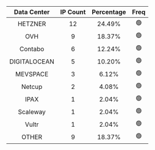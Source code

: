 | Data Center | IP Count | Percentage | Freq |
|:------------:|:--------:|:-----------:|:-----:|
| HETZNER | 12 | 24.49% | 🟢 |
| OVH | 9 | 18.37% | 🟢 |
| Contabo | 6 | 12.24% | 🟢 |
| DIGITALOCEAN | 5 | 10.20% | 🟢 |
| MEVSPACE | 3 | 6.12% | 🟢 |
| Netcup | 2 | 4.08% | 🟢 |
| IPAX | 1 | 2.04% | 🟢 |
| Scaleway | 1 | 2.04% | 🟢 |
| Vultr | 1 | 2.04% | 🟢 |
| OTHER | 9 | 18.37% | 🟢 |